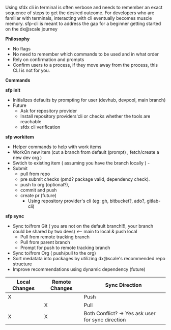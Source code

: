 Using sfdx cli in terminal is often verbose and needs to remember an exact sequence of steps to get the desired outcome. For developers who are familiar with terminals, interacting with cli eventually becomes muscle memory. sfp-cli is meant to address the gap for a beginner getting started on the dx@scale journey

**Philosophy**

-   No flags
-   No need to remember which commands to be used and in what order
-   Rely on confirmation and prompts
-   Confirm users to a process, if they move away from the process, this CLI is not for you.

**Commands**

**sfp init**

-   Initializes defaults by prompting for user (devhub, devpool, main branch)
-   Future
    -   Ask for repository provider
    -   Install repository providers'cli or checks whether the tools are reachable
    -   sfdx cli verification

**sfp workitem**

-   Helper commands to help with work items
-   WorkOn new item (cut a branch from default (prompt) , fetch/create a new dev org )
-   Swtich to existing item ( assuming you have the branch locally ) -
-   Submit
    -   pull from repo
    -   pre submit checks (pmd? package valid, dependency check).
    -   push to org (optional?),
    -   commit and push
    -   create pr (future)
        -   Using repository provider's cli (eg: gh, bitbucket?, ado?, gitlab-cli)

**sfp sync**

-   Sync to/from Git ( you are not on the default branch!!!, your branch could be shared by two devs) <-- main to local & push local
    -   Pull from remote tracking branch
    -   Pull from parent branch
    -   Prompt for push to remote tracking branch
-   Sync to/from Org ( push/pull to the org)
-   Sort medatata into packages by utilizing dx@scale's recommended repo structure
-   Improve recommendations using dynamic dependency (future)

| Local Changes | Remote Changes | Sync Direction                                    |
| ------------- | -------------- | ------------------------------------------------- |
| X             |                | Push                                              |
|               | X              | Pull                                              |
| X             | X              | Both Conflict? -> Yes ask user for sync direction |
